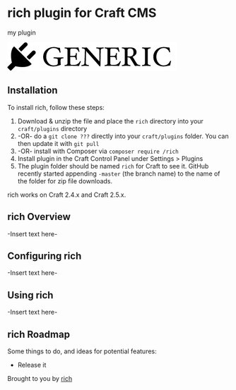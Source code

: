 # rich plugin for Craft CMS

my plugin

![Screenshot](resources/screenshots/plugin_logo.png)

## Installation

To install rich, follow these steps:

1. Download & unzip the file and place the `rich` directory into your `craft/plugins` directory
2.  -OR- do a `git clone ???` directly into your `craft/plugins` folder.  You can then update it with `git pull`
3.  -OR- install with Composer via `composer require /rich`
4. Install plugin in the Craft Control Panel under Settings > Plugins
5. The plugin folder should be named `rich` for Craft to see it.  GitHub recently started appending `-master` (the branch name) to the name of the folder for zip file downloads.

rich works on Craft 2.4.x and Craft 2.5.x.

## rich Overview

-Insert text here-

## Configuring rich

-Insert text here-

## Using rich

-Insert text here-

## rich Roadmap

Some things to do, and ideas for potential features:

* Release it

Brought to you by [rich](rich@kerntiff.com)
